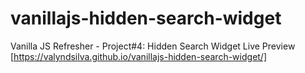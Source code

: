 # vanillajs-hidden-search-widget
Vanilla JS Refresher - Project#4: Hidden Search Widget
Live Preview [https://valyndsilva.github.io/vanillajs-hidden-search-widget/]
